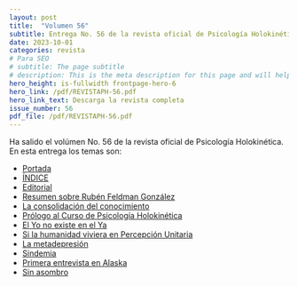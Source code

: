 ```yaml
---
layout: post
title:  "Volumen 56"
subtitle: Entrega No. 56 de la revista oficial de Psicología Holokinética
date: 2023-10-01
categories: revista
# Para SEO
# subtitle: The page subtitle
# description: This is the meta description for this page and will help it appear in search engines
hero_height: is-fullwidth frontpage-hero-6
hero_link: /pdf/REVISTAPH-56.pdf
hero_link_text: Descarga la revista completa
issue_number: 56
pdf_file: /pdf/REVISTAPH-56.pdf
---
```


Ha salido el volúmen No. 56 de la revista oficial de Psicología Holokinética. 
En esta entrega los temas son:


- [Portada](/pdf/REVISTAPH-56.pdf#page=1)
- [ÍNDICE](/pdf/REVISTAPH-56.pdf#page=3)
- [Editorial](/pdf/REVISTAPH-56.pdf#page=4)
- [Resumen sobre Rubén Feldman González](/pdf/REVISTAPH-56.pdf#page=5)
- [La consolidación del conocimiento](/pdf/REVISTAPH-56.pdf#page=7)
- [Prólogo al Curso de Psicología Holokinética](/pdf/REVISTAPH-56.pdf#page=13)
- [El Yo no existe en el Ya](/pdf/REVISTAPH-56.pdf#page=15)
- [Si la humanidad viviera en Percepción Unitaria](/pdf/REVISTAPH-56.pdf#page=21)
- [La metadepresión](/pdf/REVISTAPH-56.pdf#page=23)
- [Sindemia](/pdf/REVISTAPH-56.pdf#page=25)
- [Primera entrevista en Alaska](/pdf/REVISTAPH-56.pdf#page=26)
- [Sin asombro](/pdf/REVISTAPH-56.pdf#page=47)
